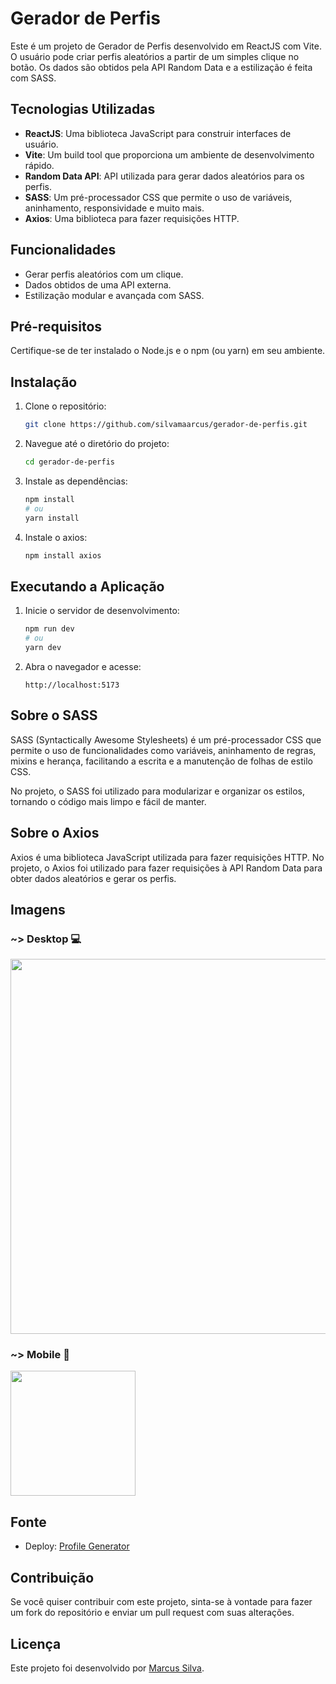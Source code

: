 # Gerador de Perfis

Este é um projeto de Gerador de Perfis desenvolvido em ReactJS com Vite. O usuário pode criar perfis aleatórios a partir de um simples clique no botão. Os dados são obtidos pela API Random Data e a estilização é feita com SASS.

## Tecnologias Utilizadas

- **ReactJS**: Uma biblioteca JavaScript para construir interfaces de usuário.
- **Vite**: Um build tool que proporciona um ambiente de desenvolvimento rápido.
- **Random Data API**: API utilizada para gerar dados aleatórios para os perfis.
- **SASS**: Um pré-processador CSS que permite o uso de variáveis, aninhamento, responsividade e muito mais.
- **Axios**: Uma biblioteca para fazer requisições HTTP.

## Funcionalidades

- Gerar perfis aleatórios com um clique.
- Dados obtidos de uma API externa.
- Estilização modular e avançada com SASS.

## Pré-requisitos

Certifique-se de ter instalado o Node.js e o npm (ou yarn) em seu ambiente.

## Instalação

1. Clone o repositório:

   ```bash
   git clone https://github.com/silvamaarcus/gerador-de-perfis.git
   ```

2. Navegue até o diretório do projeto:

   ```bash
   cd gerador-de-perfis
   ```

3. Instale as dependências:

   ```bash
   npm install
   # ou
   yarn install
   ```

4. Instale o axios:

   ```bash
   npm install axios
   ```

## Executando a Aplicação

1. Inicie o servidor de desenvolvimento:

   ```bash
   npm run dev
   # ou
   yarn dev
   ```

2. Abra o navegador e acesse:

   ```
   http://localhost:5173
   ```

## Sobre o SASS

SASS (Syntactically Awesome Stylesheets) é um pré-processador CSS que permite o uso de funcionalidades como variáveis, aninhamento de regras, mixins e herança, facilitando a escrita e a manutenção de folhas de estilo CSS.

No projeto, o SASS foi utilizado para modularizar e organizar os estilos, tornando o código mais limpo e fácil de manter.

## Sobre o Axios

Axios é uma biblioteca JavaScript utilizada para fazer requisições HTTP. No projeto, o Axios foi utilizado para fazer requisições à API Random Data para obter dados aleatórios e gerar os perfis.

## Imagens

### ~> Desktop 💻

<img src="https://github.com/silvamaarcus/profileGenerator/assets/75142775/969ef8ca-c434-4306-9691-aa2dfebdda6c" width = "600px"/>

### ~> Mobile 📱

<img src="https://github.com/silvamaarcus/profileGenerator/assets/75142775/61035ed1-572c-4d2b-a6c8-b75c422761d3" width = "200px"/>

## Fonte
- Deploy: [Profile Generator](https://github.com/silvamaarcus/profileGenerator)

## Contribuição

Se você quiser contribuir com este projeto, sinta-se à vontade para fazer um fork do repositório e enviar um pull request com suas alterações.

## Licença

Este projeto foi desenvolvido por [Marcus Silva](https://github.com/silvamaarcus/).
